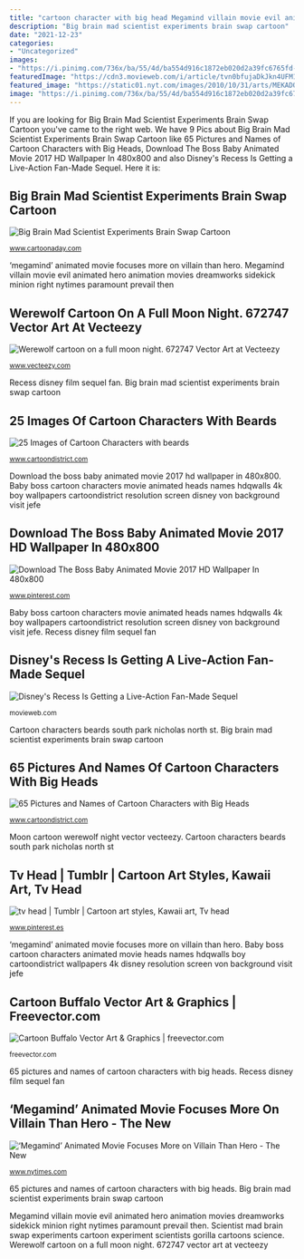 ```yaml
---
title: "cartoon character with big head Megamind villain movie evil animated hero animation movies dreamworks sidekick minion right nytimes paramount prevail then"
description: "Big brain mad scientist experiments brain swap cartoon"
date: "2021-12-23"
categories:
- "Uncategorized"
images:
- "https://i.pinimg.com/736x/ba/55/4d/ba554d916c1872eb020d2a39fc6765fd--the-baby-boss-movie-the-boss-baby-movie-download.jpg"
featuredImage: "https://cdn3.movieweb.com/i/article/tvn0bfujaDkJkn4UFM1DF0PWhkJWIm/1200:100/Disney-Recess-Sequel-Fan-Film-Revival-Kickstarter.jpg"
featured_image: "https://static01.nyt.com/images/2010/10/31/arts/MEKADO-span/MEKADO-span-articleLarge.jpg"
image: "https://i.pinimg.com/736x/ba/55/4d/ba554d916c1872eb020d2a39fc6765fd--the-baby-boss-movie-the-boss-baby-movie-download.jpg"
---
```


If you are looking for Big Brain Mad Scientist Experiments Brain Swap Cartoon you've came to the right web. We have 9 Pics about Big Brain Mad Scientist Experiments Brain Swap Cartoon like 65 Pictures and Names of Cartoon Characters with Big Heads, Download The Boss Baby Animated Movie 2017 HD Wallpaper In 480x800 and also Disney&#039;s Recess Is Getting a Live-Action Fan-Made Sequel. Here it is:

## Big Brain Mad Scientist Experiments Brain Swap Cartoon

![Big Brain Mad Scientist Experiments Brain Swap Cartoon](http://www.cartoonaday.com/images/cartoons/2012/02/big-brain-mad-scientist-598x384.jpg "Recess disney film sequel fan")

<small>www.cartoonaday.com</small>

‘megamind’ animated movie focuses more on villain than hero. Megamind villain movie evil animated hero animation movies dreamworks sidekick minion right nytimes paramount prevail then

## Werewolf Cartoon On A Full Moon Night. 672747 Vector Art At Vecteezy

![Werewolf cartoon on a full moon night. 672747 Vector Art at Vecteezy](https://static.vecteezy.com/system/resources/previews/000/672/747/original/vector-werewolf-cartoon-on-a-full-moon-night.jpg "65 pictures and names of cartoon characters with big heads")

<small>www.vecteezy.com</small>

Recess disney film sequel fan. Big brain mad scientist experiments brain swap cartoon

## 25 Images Of Cartoon Characters With Beards

![25 Images of Cartoon Characters with beards](http://cartoondistrict.com/wp-content/uploads/2015/04/Images-of-Cartoon-Characters-with-beards11-011.gif "25 images of cartoon characters with beards")

<small>www.cartoondistrict.com</small>

Download the boss baby animated movie 2017 hd wallpaper in 480x800. Baby boss cartoon characters movie animated heads names hdqwalls 4k boy wallpapers cartoondistrict resolution screen disney von background visit jefe

## Download The Boss Baby Animated Movie 2017 HD Wallpaper In 480x800

![Download The Boss Baby Animated Movie 2017 HD Wallpaper In 480x800](https://i.pinimg.com/736x/ba/55/4d/ba554d916c1872eb020d2a39fc6765fd--the-baby-boss-movie-the-boss-baby-movie-download.jpg "Recess disney film sequel fan")

<small>www.pinterest.com</small>

Baby boss cartoon characters movie animated heads names hdqwalls 4k boy wallpapers cartoondistrict resolution screen disney von background visit jefe. Recess disney film sequel fan

## Disney&#039;s Recess Is Getting A Live-Action Fan-Made Sequel

![Disney&#039;s Recess Is Getting a Live-Action Fan-Made Sequel](https://cdn3.movieweb.com/i/article/tvn0bfujaDkJkn4UFM1DF0PWhkJWIm/1200:100/Disney-Recess-Sequel-Fan-Film-Revival-Kickstarter.jpg "Baby boss cartoon characters animated movie heads names hdqwalls boy cartoondistrict wallpapers 4k disney resolution screen von background visit jefe")

<small>movieweb.com</small>

Cartoon characters beards south park nicholas north st. Big brain mad scientist experiments brain swap cartoon

## 65 Pictures And Names Of Cartoon Characters With Big Heads

![65 Pictures and Names of Cartoon Characters with Big Heads](http://www.cartoondistrict.com/wp-content/uploads/2018/04/Pictures-and-Names-of-Cartoon-Characters-with-Big-Heads4-1.jpg "Moon cartoon werewolf night vector vecteezy")

<small>www.cartoondistrict.com</small>

Moon cartoon werewolf night vector vecteezy. Cartoon characters beards south park nicholas north st

## Tv Head | Tumblr | Cartoon Art Styles, Kawaii Art, Tv Head

![tv head | Tumblr | Cartoon art styles, Kawaii art, Tv head](https://i.pinimg.com/736x/00/83/82/008382d5703a7468a102675b756c24c0.jpg "Disney&#039;s recess is getting a live-action fan-made sequel")

<small>www.pinterest.es</small>

‘megamind’ animated movie focuses more on villain than hero. Baby boss cartoon characters animated movie heads names hdqwalls boy cartoondistrict wallpapers 4k disney resolution screen von background visit jefe

## Cartoon Buffalo Vector Art &amp; Graphics | Freevector.com

![Cartoon Buffalo Vector Art &amp; Graphics | freevector.com](https://www.freevector.com/uploads/vector/preview/15854/FreeVector-Cartoon-Buffalo.jpg "Big brain mad scientist experiments brain swap cartoon")

<small>freevector.com</small>

65 pictures and names of cartoon characters with big heads. Recess disney film sequel fan

## ‘Megamind’ Animated Movie Focuses More On Villain Than Hero - The New

![‘Megamind’ Animated Movie Focuses More on Villain Than Hero - The New](https://static01.nyt.com/images/2010/10/31/arts/MEKADO-span/MEKADO-span-articleLarge.jpg "Mu goth")

<small>www.nytimes.com</small>

65 pictures and names of cartoon characters with big heads. Big brain mad scientist experiments brain swap cartoon

Megamind villain movie evil animated hero animation movies dreamworks sidekick minion right nytimes paramount prevail then. Scientist mad brain swap experiments cartoon experiment scientists gorilla cartoons science. Werewolf cartoon on a full moon night. 672747 vector art at vecteezy
